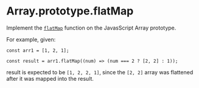 # Array.prototype.flatMap

Implement the [`flatMap`](https://developer.mozilla.org/en-US/docs/Web/JavaScript/Reference/Global_Objects/Array/flatMap) function on the JavasScript Array prototype.

For example, given:

```
const arr1 = [1, 2, 1];

const result = arr1.flatMap((num) => (num === 2 ? [2, 2] : 1));

```

result is expected to be `[1, 2, 2, 1]`, since the `[2, 2]` array was flattened after it was mapped into the result.


